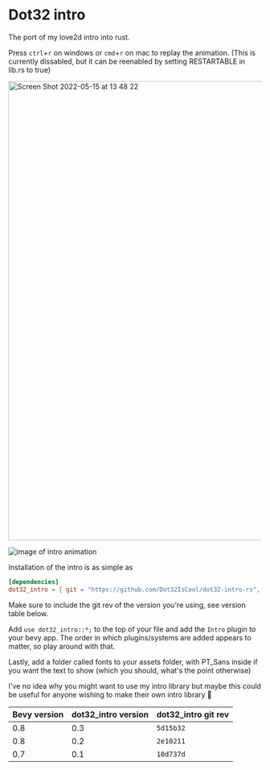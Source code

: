 # Dot32 intro

The port of my love2d intro into rust. 

Press `ctrl`+`r` on windows or `cmd`+`r` on mac to replay the animation. (This is currently dissabled, but it can be reenabled by setting RESTARTABLE in lib.rs to true)

<img width="912" alt="Screen Shot 2022-05-15 at 13 48 22" src="https://user-images.githubusercontent.com/61964090/168459582-38e43c84-8312-462d-8010-85e50251589c.png">

![image of intro animation](https://user-images.githubusercontent.com/61964090/168785042-728b8934-35aa-4af1-9c49-8634f00d8ce3.gif)

Installation of the intro is as simple as 
```toml
[dependencies]
dot32_intro = { git = "https://github.com/Dot32IsCool/dot32-intro-rs", rev = "5d15b32"}
```
Make sure to include the git rev of the version you're using, see version table below.

Add `use dot32_intro::*;` to the top of your file and add the `Intro` plugin to your bevy app. The order in which plugins/systems are added appears to matter, so play around with that. <br>

Lastly, add a folder called fonts to your assets folder, with PT_Sans inside if you want the text to show (which you should, what's the point otherwise)

I've no idea why you might want to use my intro library but maybe this could be useful for anyone wishing to make their own intro library 🗿

|Bevy version|dot32_intro version|dot32_intro git rev
|---|---|---|
|0.8|0.3|`5d15b32`
|0.8|0.2|`2e10211`
|0.7|0.1|`10d737d`